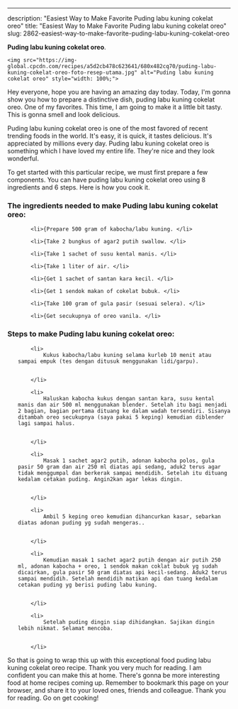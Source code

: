 ---
description: "Easiest Way to Make Favorite Puding labu kuning cokelat oreo"
title: "Easiest Way to Make Favorite Puding labu kuning cokelat oreo"
slug: 2862-easiest-way-to-make-favorite-puding-labu-kuning-cokelat-oreo

<p>
	<strong>Puding labu kuning cokelat oreo</strong>. 
	
</p>
<p>
	
	<img src="https://img-global.cpcdn.com/recipes/a5d2cb478c623641/680x482cq70/puding-labu-kuning-cokelat-oreo-foto-resep-utama.jpg" alt="Puding labu kuning cokelat oreo" style="width: 100%;">
	
	
</p>
<p>
	Hey everyone, hope you are having an amazing day today. Today, I'm gonna show you how to prepare a distinctive dish, puding labu kuning cokelat oreo. One of my favorites. This time, I am going to make it a little bit tasty. This is gonna smell and look delicious.
</p>
	
<p>
	Puding labu kuning cokelat oreo is one of the most favored of recent trending foods in the world. It's easy, it is quick, it tastes delicious. It's appreciated by millions every day. Puding labu kuning cokelat oreo is something which I have loved my entire life. They're nice and they look wonderful.
</p>
<p>
	
</p>

<p>
To get started with this particular recipe, we must first prepare a few components. You can have puding labu kuning cokelat oreo using 8 ingredients and 6 steps. Here is how you cook it.
</p>

<h3>The ingredients needed to make Puding labu kuning cokelat oreo:</h3>

<ol>
	
		<li>{Prepare 500 gram of kabocha/labu kuning. </li>
	
		<li>{Take 2 bungkus of agar2 putih swallow. </li>
	
		<li>{Take 1 sachet of susu kental manis. </li>
	
		<li>{Take 1 liter of air. </li>
	
		<li>{Get 1 sachet of santan kara kecil. </li>
	
		<li>{Get 1 sendok makan of cokelat bubuk. </li>
	
		<li>{Take 100 gram of gula pasir (sesuai selera). </li>
	
		<li>{Get secukupnya of oreo vanila. </li>
	
</ol>
<p>
	
</p>

<h3>Steps to make Puding labu kuning cokelat oreo:</h3>

<ol>
	
		<li>
			Kukus kabocha/labu kuning selama kurleb 10 menit atau sampai empuk (tes dengan ditusuk menggunakan lidi/garpu).
			
			
		</li>
	
		<li>
			Haluskan kabocha kukus dengan santan kara, susu kental manis dan air 500 ml menggunakan blender. Setelah itu bagi menjadi 2 bagian, bagian pertama dituang ke dalam wadah tersendiri. Sisanya ditambah oreo secukupnya (saya pakai 5 keping) kemudian diblender lagi sampai halus.
			
			
		</li>
	
		<li>
			Masak 1 sachet agar2 putih, adonan kabocha polos, gula pasir 50 gram dan air 250 ml diatas api sedang, aduk2 terus agar tidak menggumpal dan berkerak sampai mendidih. Setelah itu dituang kedalam cetakan puding. Angin2kan agar lekas dingin.
			
			
		</li>
	
		<li>
			Ambil 5 keping oreo kemudian dihancurkan kasar, sebarkan diatas adonan puding yg sudah mengeras..
			
			
		</li>
	
		<li>
			Kemudian masak 1 sachet agar2 putih dengan air putih 250 ml, adonan kabocha + oreo, 1 sendok makan coklat bubuk yg sudah dicairkan, gula pasir 50 gram diatas api kecil-sedang. Aduk2 terus sampai mendidih. Setelah mendidih matikan api dan tuang kedalam cetakan puding yg berisi puding labu kuning.
			
			
		</li>
	
		<li>
			Setelah puding dingin siap dihidangkan. Sajikan dingin lebih nikmat. Selamat mencoba.
			
			
		</li>
	
</ol>

<p>
	
</p>

<p>
	So that is going to wrap this up with this exceptional food puding labu kuning cokelat oreo recipe. Thank you very much for reading. I am confident you can make this at home. There's gonna be more interesting food at home recipes coming up. Remember to bookmark this page on your browser, and share it to your loved ones, friends and colleague. Thank you for reading. Go on get cooking!
</p>
